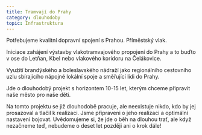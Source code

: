 ```yaml
---
title: Tramvají do Prahy
category: dlouhodoby
topic: Infrastruktura
---
```

Potřebujeme kvalitní dopravní spojení s Prahou. Příměstský vlak.

Iniciace zahájení výstavby vlakotramvajového propojení do Prahy a to buďto v ose do Letňan, Kbel nebo vlakového koridoru na Čelákovice.

Využití brandýského a boleslavského nádraží jako regionálního cestovního uzlu sbírajícího nápojné lokální spoje a směřující lidi do Prahy.

Jde o dlouhodobý projekt s horizontem 10-15 let, kterým chceme připravit naše město pro naše děti.

Na tomto projektu se již dlouhodobě pracuje, ale neexistuje nikdo, kdo by jej prosazoval a tlačil k realizaci. Jsme připraveni o jeho realizaci a optimální nastavení bojovat. Uvědomujeme si, že jde o běh na dlouhou trať, ale když nezačneme teď, nebudeme o deset let později ani o krok dále!
